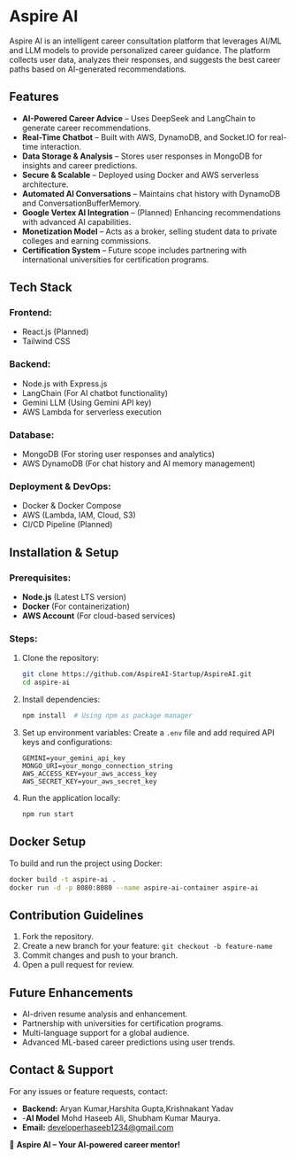 # Aspire AI

Aspire AI is an intelligent career consultation platform that leverages AI/ML and LLM models to provide personalized career guidance. The platform collects user data, analyzes their responses, and suggests the best career paths based on AI-generated recommendations.

## Features

- **AI-Powered Career Advice** – Uses DeepSeek and LangChain to generate career recommendations.
- **Real-Time Chatbot** – Built with AWS, DynamoDB, and Socket.IO for real-time interaction.
- **Data Storage & Analysis** – Stores user responses in MongoDB for insights and career predictions.
- **Secure & Scalable** – Deployed using Docker and AWS serverless architecture.
- **Automated AI Conversations** – Maintains chat history with DynamoDB and ConversationBufferMemory.
- **Google Vertex AI Integration** – (Planned) Enhancing recommendations with advanced AI capabilities.
- **Monetization Model** – Acts as a broker, selling student data to private colleges and earning commissions.
- **Certification System** – Future scope includes partnering with international universities for certification programs.

## Tech Stack

### **Frontend:**
- React.js (Planned)
- Tailwind CSS

### **Backend:**
- Node.js with Express.js
- LangChain (For AI chatbot functionality)
- Gemini LLM (Using Gemini API key)
- AWS Lambda for serverless execution

### **Database:**
- MongoDB (For storing user responses and analytics)
- AWS DynamoDB (For chat history and AI memory management)

### **Deployment & DevOps:**
- Docker & Docker Compose
- AWS (Lambda, IAM, Cloud, S3)
- CI/CD Pipeline (Planned)

## Installation & Setup

### Prerequisites:
- **Node.js** (Latest LTS version)
- **Docker** (For containerization)
- **AWS Account** (For cloud-based services)

### Steps:
1. Clone the repository:
   ```sh
   git clone https://github.com/AspireAI-Startup/AspireAI.git
   cd aspire-ai
   ```
2. Install dependencies:
   ```sh
   npm install  # Using npm as package manager
   ```
3. Set up environment variables:
   Create a `.env` file and add required API keys and configurations:
   ```env
   GEMINI=your_gemini_api_key
   MONGO_URI=your_mongo_connection_string
   AWS_ACCESS_KEY=your_aws_access_key
   AWS_SECRET_KEY=your_aws_secret_key
   ```
4. Run the application locally:
   ```sh
   npm run start 
   ```

## Docker Setup
To build and run the project using Docker:
```sh
docker build -t aspire-ai .
docker run -d -p 8080:8080 --name aspire-ai-container aspire-ai
```

## Contribution Guidelines
1. Fork the repository.
2. Create a new branch for your feature: `git checkout -b feature-name`
3. Commit changes and push to your branch.
4. Open a pull request for review.

## Future Enhancements
- AI-driven resume analysis and enhancement.
- Partnership with universities for certification programs.
- Multi-language support for a global audience.
- Advanced ML-based career predictions using user trends.

## Contact & Support
For any issues or feature requests, contact:
- **Backend:** Aryan Kumar,Harshita Gupta,Krishnakant Yadav
- -**AI Model** Mohd Haseeb Ali, Shubham Kumar Maurya.
- **Email:** [developerhaseeb1234@gmail.com](mailto:developerhaseeb1234@gmail.com)

🚀 **Aspire AI – Your AI-powered career mentor!**


